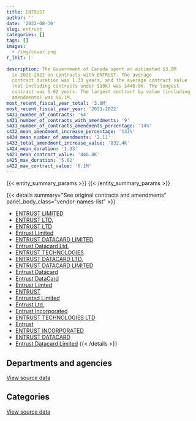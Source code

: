 ```yaml
---
title: ENTRUST
author: ''
date: '2022-08-30'
slug: entrust
categories: []
tags: []
images:
  - /img/cover.png
r_init: |-
  
description: The Government of Canada spent an estimated $3.8M
  in 2021-2022 on contracts with ENTRUST. The average
  contract duration was 1.33 years, and the average contract value
  (not including contracts under $10k) was $446.8K. The longest
  contract was 5.02 years. The largest contract by value (including
  amendments) was $6.1M.
most_recent_fiscal_year_total: '3.8M'
most_recent_fiscal_year_year: '2021-2022'
s431_number_of_contracts: '64'
s431_number_of_contracts_with_amendments: '9'
s431_number_of_contracts_amendments_percentage: '14%'
s432_mean_amendment_increase_percentage: '133%'
s434_mean_number_of_amendments: '2.11'
s433_total_amendment_increase_value: '832.4K'
s424_mean_duration: '1.33'
s421_mean_contract_value: '446.8K'
s425_max_duration: '5.02'
s422_max_contract_value: '6.1M'
---
```


<script src="/rmarkdown-libs/htmlwidgets/htmlwidgets.js"></script>
<link href="/rmarkdown-libs/datatables-css/datatables-crosstalk.css" rel="stylesheet" />
<script src="/rmarkdown-libs/datatables-binding/datatables.js"></script>
<script src="/rmarkdown-libs/jquery/jquery-3.6.0.min.js"></script>
<link href="/rmarkdown-libs/dt-core-bootstrap/css/dataTables.bootstrap.min.css" rel="stylesheet" />
<link href="/rmarkdown-libs/dt-core-bootstrap/css/dataTables.bootstrap.extra.css" rel="stylesheet" />
<script src="/rmarkdown-libs/dt-core-bootstrap/js/jquery.dataTables.min.js"></script>
<script src="/rmarkdown-libs/dt-core-bootstrap/js/dataTables.bootstrap.min.js"></script>
<link href="/rmarkdown-libs/crosstalk/css/crosstalk.min.css" rel="stylesheet" />
<script src="/rmarkdown-libs/crosstalk/js/crosstalk.min.js"></script>
<script src="/rmarkdown-libs/htmlwidgets/htmlwidgets.js"></script>
<link href="/rmarkdown-libs/datatables-css/datatables-crosstalk.css" rel="stylesheet" />
<script src="/rmarkdown-libs/datatables-binding/datatables.js"></script>
<script src="/rmarkdown-libs/jquery/jquery-3.6.0.min.js"></script>
<link href="/rmarkdown-libs/dt-core-bootstrap/css/dataTables.bootstrap.min.css" rel="stylesheet" />
<link href="/rmarkdown-libs/dt-core-bootstrap/css/dataTables.bootstrap.extra.css" rel="stylesheet" />
<script src="/rmarkdown-libs/dt-core-bootstrap/js/jquery.dataTables.min.js"></script>
<script src="/rmarkdown-libs/dt-core-bootstrap/js/dataTables.bootstrap.min.js"></script>
<link href="/rmarkdown-libs/crosstalk/css/crosstalk.min.css" rel="stylesheet" />
<script src="/rmarkdown-libs/crosstalk/js/crosstalk.min.js"></script>

{{< entity_summary_params >}}
{{< /entity_summary_params >}}

{{< details summary="See original contracts and amendments" panel_body_class="vendor-names-list" >}}
- [ENTRUST LIMITED](https://search.open.canada.ca/en/ct/?sort=contract_value_f%20desc&page=1&search_text=%22ENTRUST%20LIMITED%22)
- [ENTRUST LTD.](https://search.open.canada.ca/en/ct/?sort=contract_value_f%20desc&page=1&search_text=%22ENTRUST%20LTD.%22)
- [ENTRUST LTD](https://search.open.canada.ca/en/ct/?sort=contract_value_f%20desc&page=1&search_text=%22ENTRUST%20LTD%22)
- [Entrust Limited](https://search.open.canada.ca/en/ct/?sort=contract_value_f%20desc&page=1&search_text=%22Entrust%20Limited%22)
- [ENTRUST DATACARD LIMITED](https://search.open.canada.ca/en/ct/?sort=contract_value_f%20desc&page=1&search_text=%22ENTRUST%20DATACARD%20LIMITED%22)
- [Entrust Datacard Ltd.](https://search.open.canada.ca/en/ct/?sort=contract_value_f%20desc&page=1&search_text=%22Entrust%20Datacard%20Ltd.%22)
- [ENTRUST TECHNOLOGIES](https://search.open.canada.ca/en/ct/?sort=contract_value_f%20desc&page=1&search_text=%22ENTRUST%20TECHNOLOGIES%22)
- [ENTRUST DATACARD LTD.](https://search.open.canada.ca/en/ct/?sort=contract_value_f%20desc&page=1&search_text=%22ENTRUST%20DATACARD%20LTD.%22)
- [ENTRUST DATACARD LIMITED](https://search.open.canada.ca/en/ct/?sort=contract_value_f%20desc&page=1&search_text=%22ENTRUST%20%20DATACARD%20LIMITED%22)
- [Entrust Datacard](https://search.open.canada.ca/en/ct/?sort=contract_value_f%20desc&page=1&search_text=%22Entrust%20Datacard%22)
- [Entrust DataCard](https://search.open.canada.ca/en/ct/?sort=contract_value_f%20desc&page=1&search_text=%22Entrust%20DataCard%22)
- [Entrust Limted](https://search.open.canada.ca/en/ct/?sort=contract_value_f%20desc&page=1&search_text=%22Entrust%20Limted%22)
- [ENTRUST](https://search.open.canada.ca/en/ct/?sort=contract_value_f%20desc&page=1&search_text=%22ENTRUST%22)
- [Entrusted Limited](https://search.open.canada.ca/en/ct/?sort=contract_value_f%20desc&page=1&search_text=%22Entrusted%20Limited%22)
- [Entrust Ltd.](https://search.open.canada.ca/en/ct/?sort=contract_value_f%20desc&page=1&search_text=%22Entrust%20Ltd.%22)
- [Entrust Incorporated](https://search.open.canada.ca/en/ct/?sort=contract_value_f%20desc&page=1&search_text=%22Entrust%20Incorporated%22)
- [ENTRUST TECHNOLOGIES LTD](https://search.open.canada.ca/en/ct/?sort=contract_value_f%20desc&page=1&search_text=%22ENTRUST%20TECHNOLOGIES%20LTD%22)
- [Entrust](https://search.open.canada.ca/en/ct/?sort=contract_value_f%20desc&page=1&search_text=%22Entrust%22)
- [ENTRUST INCORPORATED](https://search.open.canada.ca/en/ct/?sort=contract_value_f%20desc&page=1&search_text=%22ENTRUST%20INCORPORATED%22)
- [ENTRUST DATACARD](https://search.open.canada.ca/en/ct/?sort=contract_value_f%20desc&page=1&search_text=%22ENTRUST%20DATACARD%22)
- [Entrust Datacard Limited](https://search.open.canada.ca/en/ct/?sort=contract_value_f%20desc&page=1&search_text=%22Entrust%20Datacard%20Limited%22)
{{< /details >}}

## Departments and agencies

<div id="htmlwidget-1" style="width:100%;height:auto;" class="datatables html-widget"></div>
<script type="application/json" data-for="htmlwidget-1">{"x":{"style":"bootstrap","filter":"none","vertical":false,"data":[["<a href=\"/departments/cas-satj/\">Courts Administration Service<\/a>","<a href=\"/departments/dnd-mdn/\">National Defence<\/a>","<a href=\"/departments/elections/\">Elections Canada<\/a>","<a href=\"/departments/fcac-acfc/\">Financial Consumer Agency of Canada<\/a>","<a href=\"/departments/hc-sc/\">Health Canada<\/a>","<a href=\"/departments/nfb-onf/\">National Film Board<\/a>","<a href=\"/departments/nrcan-rncan/\">Natural Resources Canada<\/a>","<a href=\"/departments/nserc-crsng/\">Natural Sciences and Engineering Research Council of Canada<\/a>","<a href=\"/departments/pwgsc-tpsgc/\">Public Services and Procurement Canada<\/a>","<a href=\"/departments/rcmp-grc/\">Royal Canadian Mounted Police<\/a>","<a href=\"/departments/ssc-spc/\">Shared Services Canada<\/a>","<a href=\"/departments/tc/\">Transport Canada<\/a>"],[null,174142.87,11581.91,29685.42,null,3521.89,45031.9,10740.61,null,249671.71,5719818.91,114844.49],[498.5,67266.19,27326.43,13.47,18155.95,7450.93,null,13234.91,null,823198.83,2856775.25,37697.69],[25494.55,50541.53,28515.6,13.44,150.05,20.36,null,3275.3,null,85537.53,4723623.47,null],[null,null,26620.24,13.44,null,null,null,null,4334.4,68708.19,3726586.94,null]],"container":"<table class=\"table table-striped table-hover row-border order-column display\">\n  <thead>\n    <tr>\n      <th>Department<\/th>\n      <th>2018-2019<\/th>\n      <th>2019-2020<\/th>\n      <th>2020-2021<\/th>\n      <th>2021-2022<\/th>\n    <\/tr>\n  <\/thead>\n<\/table>","options":{"order":[[4,"desc"]],"pageLength":10,"autoWidth":true,"columnDefs":[{"targets":1,"render":"function(data, type, row, meta) {\n    return type !== 'display' ? data : DTWidget.formatCurrency(data, \"$\", 2, 3, \",\", \".\", true, null);\n  }"},{"targets":2,"render":"function(data, type, row, meta) {\n    return type !== 'display' ? data : DTWidget.formatCurrency(data, \"$\", 2, 3, \",\", \".\", true, null);\n  }"},{"targets":3,"render":"function(data, type, row, meta) {\n    return type !== 'display' ? data : DTWidget.formatCurrency(data, \"$\", 2, 3, \",\", \".\", true, null);\n  }"},{"targets":4,"render":"function(data, type, row, meta) {\n    return type !== 'display' ? data : DTWidget.formatCurrency(data, \"$\", 2, 3, \",\", \".\", true, null);\n  }"},{"width":"16%","targets":[1,2,3,4]},{"className":"dt-right","targets":[1,2,3,4]}],"orderClasses":false}},"evals":["options.columnDefs.0.render","options.columnDefs.1.render","options.columnDefs.2.render","options.columnDefs.3.render"],"jsHooks":[]}</script>
<p class="text-right">
<a href="https://github.com/GoC-Spending/contracts-data/tree/main/data/out/vendors/entrust/summary_by_fiscal_year_by_department.csv" class="source-data-link btn btn-link">View source data</a>
</p>

## Categories

<div id="htmlwidget-2" style="width:100%;height:auto;" class="datatables html-widget"></div>
<script type="application/json" data-for="htmlwidget-2">{"x":{"style":"bootstrap","filter":"none","vertical":false,"data":[["<a href=\"/categories/office_management/\">Office management<\/a>","<a href=\"/categories/defence/\">Defence<\/a>","<a href=\"/categories/professional_services/\">Professional services<\/a>","<a href=\"/categories/information_technology/\">Information technology<\/a>","<a href=\"/categories/industrial_products_and_services/\">Industrial products and services<\/a>"],[230101.92,174142.87,null,5954794.92,null],[87336.52,67266.19,null,2961153.13,735862.31],[65096.91,50541.53,null,4781092.75,20440.62],[55560.99,null,13147.2,3757555.01,null]],"container":"<table class=\"table table-striped table-hover row-border order-column display\">\n  <thead>\n    <tr>\n      <th>Category<\/th>\n      <th>2018-2019<\/th>\n      <th>2019-2020<\/th>\n      <th>2020-2021<\/th>\n      <th>2021-2022<\/th>\n    <\/tr>\n  <\/thead>\n<\/table>","options":{"order":[[4,"desc"]],"dom":"t","pageLength":30,"autoWidth":true,"columnDefs":[{"targets":1,"render":"function(data, type, row, meta) {\n    return type !== 'display' ? data : DTWidget.formatCurrency(data, \"$\", 2, 3, \",\", \".\", true, null);\n  }"},{"targets":2,"render":"function(data, type, row, meta) {\n    return type !== 'display' ? data : DTWidget.formatCurrency(data, \"$\", 2, 3, \",\", \".\", true, null);\n  }"},{"targets":3,"render":"function(data, type, row, meta) {\n    return type !== 'display' ? data : DTWidget.formatCurrency(data, \"$\", 2, 3, \",\", \".\", true, null);\n  }"},{"targets":4,"render":"function(data, type, row, meta) {\n    return type !== 'display' ? data : DTWidget.formatCurrency(data, \"$\", 2, 3, \",\", \".\", true, null);\n  }"},{"width":"16%","targets":[1,2,3,4]},{"className":"dt-right","targets":[1,2,3,4]}],"orderClasses":false,"lengthMenu":[10,25,30,50,100]}},"evals":["options.columnDefs.0.render","options.columnDefs.1.render","options.columnDefs.2.render","options.columnDefs.3.render"],"jsHooks":[]}</script>
<p class="text-right">
<a href="https://github.com/GoC-Spending/contracts-data/tree/main/data/out/vendors/entrust/summary_by_fiscal_year_by_category.csv" class="source-data-link btn btn-link">View source data</a>
</p>
